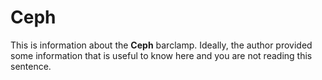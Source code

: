 # Ceph

This is information about the **Ceph** barclamp. Ideally, the author provided some information that is 
useful to know here and you are not reading this sentence.
